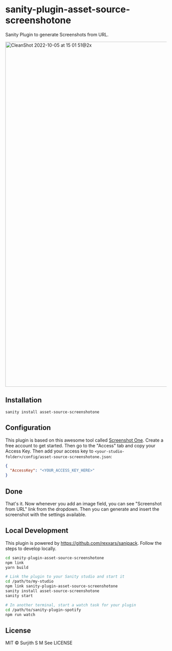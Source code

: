 # sanity-plugin-asset-source-screenshotone

Sanity Plugin to generate Screenshots from URL.

<img width="1076" alt="CleanShot 2022-10-05 at 15 01 51@2x" src="https://user-images.githubusercontent.com/1884712/194029021-f6ddd42b-51fd-4256-a931-4d5651e0b2c8.png">

## Installation

```
sanity install asset-source-screenshotone
```

## Configuration

This plugin is based on this awesome tool called [Screenshot One](https://screenshotone.com/). Create a free account to get started. Then go to the "Access" tab and copy your Access Key. Then add your access key to `<your-studio-folder>/config/asset-source-screenshotone.json`:

```json
{
  "AccessKey": "<YOUR_ACCESS_KEY_HERE>"
}
```

## Done

That's it. Now whenever you add an image field, you can see "Screenshot from URL" link from the dropdown. Then you can generate and insert the screenshot with the settings available.

## Local Development

This plugin is powered by https://github.com/rexxars/sanipack. Follow the steps to develop locally.

```bash
cd sanity-plugin-asset-source-screenshotone
npm link
yarn build

# Link the plugin to your Sanity studio and start it
cd /path/to/my-studio
npm link sanity-plugin-asset-source-screenshotone
sanity install asset-source-screenshotone
sanity start

# In another terminal, start a watch task for your plugin
cd /path/to/sanity-plugin-spotify
npm run watch
```

## License

MIT © Surjith S M
See LICENSE
